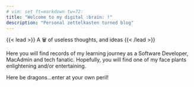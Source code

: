 ```yaml
---
# vim: set ft=markdown tw=72:
title: "Welcome to my digital :brain: !"
description: "Personal zettelkasten turned blog"
---
```


{{< lead >}}
A 🗑️ of useless thoughts, and ideas
{{< /lead >}}

Here you will find records of my learning journey as a Software
Developer, MacAdmin and tech fanatic. Hopefully, you will find one of my
face plants enlightening and/or entertaining.

Here be dragons...enter at your own peril!
